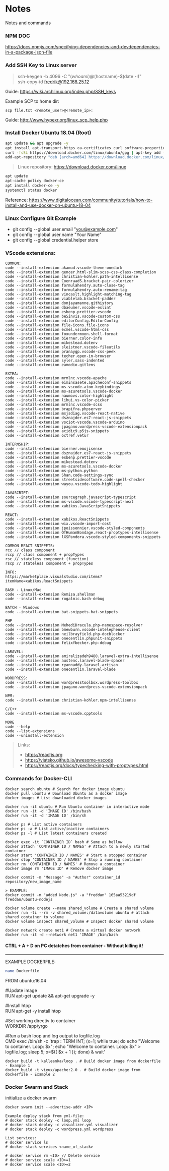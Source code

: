 # Notes
Notes and commands

### NPM DOC
https://docs.npmjs.com/specifying-dependencies-and-devdependencies-in-a-package-json-file

### Add SSH Key to Linux server

> ssh-keygen -b 4096 -C "$(whoami)@$(hostname)-$(date -I)"<br/>
> ssh-copy-id fredrik@192.168.25.12

Guide:
https://wiki.archlinux.org/index.php/SSH_keys

Example SCP to home dir:
```
scp file.txt <remote_user>@<remote_ip>:
```

Guide:
http://www.hypexr.org/linux_scp_help.php

### Install Docker Ubuntu 18.04 (Root)
```bash
apt update && apt upgrade -y
apt install apt-transport-https ca-certificates curl software-properties-common -y
curl -fsSL https://download.docker.com/linux/ubuntu/gpg | apt-key add -
add-apt-repository "deb [arch=amd64] https://download.docker.com/linux/ubuntu bionic stable"
```

> Linux repository: https://download.docker.com/linux

```bash
apt update
apt-cache policy docker-ce
apt install docker-ce -y
systemctl status docker
```
Reference: https://www.digitalocean.com/community/tutorials/how-to-install-and-use-docker-on-ubuntu-18-04

### Linux Configure Git Example

- git config --global user.email "you@example.com"
- git config --global user.name "Your Name"
- git config --global credential.helper store

### VScode extensions:
```
COMMON:
code --install-extension akamud.vscode-theme-onedark
code --install-extension gencer.html-slim-scss-css-class-completion
code --install-extension christian-kohler.path-intellisense
code --install-extension CoenraadS.bracket-pair-colorizer
code --install-extension formulahendry.auto-close-tag
code --install-extension formulahendry.auto-rename-tag
code --install-extension vincaslt.highlight-matching-tag
code --install-extension viablelab.bracket-padder
code --install-extension donjayamanne.githistory
code --install-extension dbaeumer.vscode-eslint
code --install-extension esbenp.prettier-vscode
code --install-extension be5invis.vscode-custom-css
code --install-extension editorConfig.EditorConfig
code --install-extension file-icons.file-icons
code --install-extension ecmel.vscode-html-css
code --install-extension foxundermoon.shell-format
code --install-extension bierner.color-info
code --install-extension mikestead.dotenv
code --install-extension sleistner.vscode-fileutils
code --install-extension pranaygp.vscode-css-peek
code --install-extension techer.open-in-browser
code --install-extension syler.sass-indented
code --install-extension eamodio.gitlens

EXTRA:
code --install-extension mrmlnc.vscode-apache
code --install-extension eiminsasete.apacheconf-snippets
code --install-extension ms-vscode.atom-keybindings
code --install-extension ms-azuretools.vscode-docker
code --install-extension naumovs.color-highlight
code --install-extension lihui.vs-color-picker
code --install-extension mrmlnc.vscode-scss
code --install-extension brapifra.phpserver
code --install-extension msjsdiag.vscode-react-native
code --install-extension dsznajder.es7-react-js-snippets
code --install-extension vsciot-vscode.vscode-arduino
code --install-extension jpagano.wordpress-vscode-extensionpack
code --install-extension acidic9.p5js-snippets
code --install-extension octref.vetur

INTERNSHIP:
code --install-extension bierner.emojisense
code --install-extension dsznajder.es7-react-js-snippets
code --install-extension esbenp.prettier-vscode
code --install-extension mikestead.dotenv
code --install-extension ms-azuretools.vscode-docker
code --install-extension ms-python.python
code --install-extension Shan.code-settings-sync
code --install-extension streetsidesoftware.code-spell-checker
code --install-extension wayou.vscode-todo-highlight

JAVASCRIPT:
code --install-extension sourcegraph.javascript-typescript
code --install-extension ms-vscode.vscode-typescript-next
code --install-extension xabikos.JavaScriptSnippets

REACT:
code --install-extension xabikos.ReactSnippets
code --install-extension wix.vscode-import-cost
code --install-extension jpoissonnier.vscode-styled-components
code --install-extension OfHumanBondage.react-proptypes-intellisense
code --install-extension lXSPandora.vscode-styled-components-snippets

COMMON REACT SNIPPETS:
rcc // class component
rccp // class component + propTypes
rsc // stateless component (function)
rscp // stateless component + propTypes

INFO:
https://marketplace.visualstudio.com/items?itemName=xabikos.ReactSnippets

BASH - Linux/Mac
code --install-extension Remisa.shellman
code --install-extension rogalmic.bash-debug

BATCH - Windows
code --install-extension bat-snippets.bat-snippets

PHP
code --install-extension MehediDracula.php-namespace-resolver
code --install-extension bmewburn.vscode-intelephense-client
code --install-extension neilbrayfield.php-docblocker
code --install-extension onecentlin.phpunit-snippets
code --install-extension felixfbecker.php-debug

LARAVEL:
code --install-extension amiralizadeh9480.laravel-extra-intellisense
code --install-extension austenc.laravel-blade-spacer
code --install-extension ryannaddy.laravel-artisan
code --install-extension onecentlin.laravel-blade

WORDPRESS:
code --install-extension wordpresstoolbox.wordpress-toolbox
code --install-extension jpagano.wordpress-vscode-extensionpack

NPM:
code --install-extension christian-kohler.npm-intellisense

C/C++
code --install-extension ms-vscode.cpptools

MORE
code --help
code --list-extensions
code --uninstall-extension
```
> Links:
> - https://reactjs.org
> - https://viatsko.github.io/awesome-vscode
> - https://reactjs.org/docs/typechecking-with-proptypes.html

### Commands for Docker-CLI
```
docker search ubuntu # Search for docker image ubuntu
docker pull ubuntu # Download Ubuntu as a docker image
docker images # List downloaded docker images

docker run -it ubuntu # Run Ubuntu container in interactive mode
docker run -it -d 'IMAGE ID' /bin/bash
docker run -it -d 'IMAGE ID' /bin/sh

docker ps # List active containers
docker ps -a # List active/inactive containers
docker ps -l # List latest containers created

docker exec -it `CONTAINER ID` bash # Same as bellow
docker attach 'CONTAINER ID / NAMES' # Attach to a newly started container
docker start 'CONTAINER ID / NAMES' # Start a stopped container 
docker stop 'CONTAINER ID / NAMES' # Stop a running container
docker rm 'CONTAINER ID / NAMES' # Remove a container
docker image rm 'IMAGE ID' # Remove docker image

docker commit -m "Message" -a "Author" container_id repository/new_image_name

> EXAMPLE:
docker commit -m "added Node.js" -a "freddan" 165aa53219df freddan/ubuntu-nodejs

docker volume create --name shared_volume # Create a shared volume
docker run -ti --rm -v shared_volume:/datavolume ubuntu # attach shared container to volume
docker volume inspect shared_volume # Inspect docker shared volume

docker network create net1 # Create a virtual docker network
docker run -it -d --network net1 'IMAGE' /bin/bash
```

#### CTRL + A + D on PC detatches from container - Without killing it!
----
EXAMPLE DOCKERFILE:

```bash
nano Dockerfile
```

FROM ubuntu:16.04

#Update image<br/>
RUN apt-get update && apt-get upgrade -y

#Install htop<br/>
RUN apt-get -y install htop

#Set working directiv to container<br/>
WORKDIR /app/yrgo

#Run a bash loop and log output to logfile.log<br/>
CMD exec /bin/sh -c 'trap : TERM INT; (x=1; while true; do echo "Welcome to container. Loop: $x"; echo "Welcome to container. Loop: $x" > logfile.log; sleep 5; x=$(( $x + 1 )); done) & wait'

```
docker build -t kalleanka/loop . # Build docker image from dockerfile - Example 1
docker build -t vieux/apache:2.0 . # Build docker image from dockerfile - Example 2
```
### Docker Swarm and Stack

initialize a docker swarm
```
docker swarm init --advertise-addr <IP>
```

```
Example deploy stack from yml-file:
# docker stack deploy -c loop.yml loop
# docker stack deploy -c visualizer.yml visualizer
# docker stack deploy -c wordpress.yml wordpress

List services:
# docker service ls
# docker stack services <name_of_stack>

# docker service rm <ID> // Delete service
# docker service scale <ID>=1
# docker service scale <ID>=2
```
